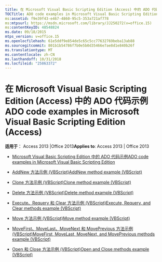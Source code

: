 ```yaml
---
title: 在 Microsoft Visual Basic Scripting Edition (Access) 中的 ADO 代码示例
TOCTitle: ADO code examples in Microsoft Visual Basic Scripting Edition
ms:assetid: f9e39f43-e467-4860-95c5-353a721af778
ms:mtpsurl: https://msdn.microsoft.com/library/JJ250272(v=office.15)
ms:contentKeyID: 48548824
ms.date: 09/18/2015
mtps_version: v=office.15
ms.openlocfilehash: 61e5ddf9e854de5c65c5cc77632769beba13ab88
ms.sourcegitcommit: 801b1b54786f7b0e5b0d35466e7ae8d1e840b26f
ms.translationtype: MT
ms.contentlocale: zh-CN
ms.lasthandoff: 10/31/2018
ms.locfileid: "25863372"
---
```

# <a name="ado-code-examples-in-microsoft-visual-basic-scripting-edition-access"></a><span data-ttu-id="f04a7-102">在 Microsoft Visual Basic Scripting Edition (Access) 中的 ADO 代码示例</span><span class="sxs-lookup"><span data-stu-id="f04a7-102">ADO code examples in Microsoft Visual Basic Scripting Edition (Access)</span></span>


<span data-ttu-id="f04a7-103">**适用于**： Access 2013 |Office 2013</span><span class="sxs-lookup"><span data-stu-id="f04a7-103">**Applies to**: Access 2013 | Office 2013</span></span>

  - [<span data-ttu-id="f04a7-104">Microsoft Visual Basic Scripting Edition 中的 ADO 代码示例</span><span class="sxs-lookup"><span data-stu-id="f04a7-104">ADO code examples in Microsoft Visual Basic Scripting Edition</span></span>](ado-code-examples-in-microsoft-visual-basic-scripting-edition.md)

  - [<span data-ttu-id="f04a7-105">AddNew 方法示例 (VBScript)</span><span class="sxs-lookup"><span data-stu-id="f04a7-105">AddNew method example (VBScript)</span></span>](addnew-method-example-vbscript.md)

  - [<span data-ttu-id="f04a7-106">Clone 方法示例 (VBScript)</span><span class="sxs-lookup"><span data-stu-id="f04a7-106">Clone method example (VBScript)</span></span>](clone-method-example-vbscript.md)

  - [<span data-ttu-id="f04a7-107">Delete 方法示例 (VBScript)</span><span class="sxs-lookup"><span data-stu-id="f04a7-107">Delete method example (VBScript)</span></span>](delete-method-example-vbscript.md)

  - [<span data-ttu-id="f04a7-108">Execute、Requery 和 Clear 方法示例 (VBScript)</span><span class="sxs-lookup"><span data-stu-id="f04a7-108">Execute, Requery, and Clear methods example (VBScript)</span></span>](execute-requery-and-clear-methods-example-vbscript.md)

  - [<span data-ttu-id="f04a7-109">Move 方法示例 (VBScript)</span><span class="sxs-lookup"><span data-stu-id="f04a7-109">Move method example (VBScript)</span></span>](move-method-example-vbscript.md)

  - [<span data-ttu-id="f04a7-110">MoveFirst、MoveLast、MoveNext 和 MovePrevious 方法示例 (VBScript)</span><span class="sxs-lookup"><span data-stu-id="f04a7-110">MoveFirst, MoveLast, MoveNext, and MovePrevious methods example (VBScript)</span></span>](movefirst-movelast-movenext-and-moveprevious-methods-example-vbscript.md)

  - [<span data-ttu-id="f04a7-111">Open 和 Close 方法示例 (VBScript)</span><span class="sxs-lookup"><span data-stu-id="f04a7-111">Open and Close methods example (VBScript)</span></span>](open-and-close-methods-example-vbscript.md)

